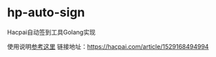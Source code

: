 # hp-auto-sign
Hacpai自动签到工具Golang实现

使用说明[参考这里](https://hacpai.com/article/1529168494994)
链接地址：https://hacpai.com/article/1529168494994

